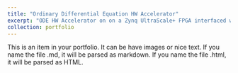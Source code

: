 ```yaml
---
title: "Ordinary Differential Equation HW Accelerator"
excerpt: "ODE HW Accelerator on on a Zynq UltraScale+ FPGA interfaced with physics application.<br/><img src='/images/500x300.png'>"
collection: portfolio
---
```


This is an item in your portfolio. It can be have images or nice text. If you name the file .md, it will be parsed as markdown. If you name the file .html, it will be parsed as HTML. 
